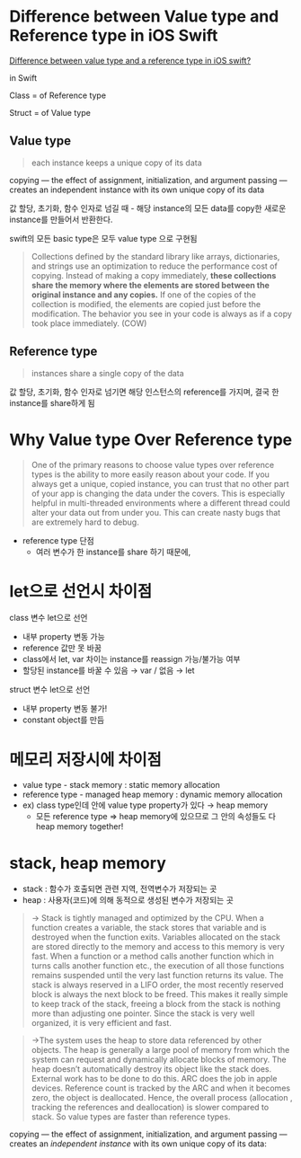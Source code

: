 # Difference between Value type and Reference type in iOS Swift

[Difference between value type and a reference type in iOS swift?](https://medium.com/@abhimuralidharan/difference-between-value-type-and-a-reference-type-in-ios-swift-18cb5145ad7a)

in Swift

Class = of Reference type

Struct = of Value type

## Value type

> each instance keeps a unique copy of its data

copying — the effect of assignment, initialization, and argument passing — creates an independent instance with its own unique copy of its data

값 할당, 초기화, 함수 인자로 넘길 때 - 해당 instance의 모든 data를 copy한 새로운 instance를 만들어서 반환한다.

swift의 모든 basic type은 모두 value type 으로 구현됨

> Collections defined by the standard library like arrays, dictionaries, and strings use an optimization to reduce the performance cost of copying. Instead of making a copy immediately, **these collections share the memory where the elements are stored between the original instance and any copies.** If one of the copies of the collection is modified, the elements are copied just before the modification. The behavior you see in your code is always as if a copy took place immediately.  (COW)

## Reference type

> instances share a single copy of the data

값 할당, 초기화, 함수 인자로 넘기면 해당 인스턴스의 reference를 가지며, 결국 한 instance를 share하게 됨

# Why Value type Over Reference type

> One of the primary reasons to choose value types over reference types is the ability to more easily reason about your code. If you always get a unique, copied instance, you can trust that no other part of your app is changing the data under the covers. This is especially helpful in multi-threaded environments where a different thread could alter your data out from under you. This can create nasty bugs that are extremely hard to debug.

- reference type 단점
    - 여러 변수가 한 instance를 share 하기 때문에,

# let으로 선언시 차이점

class 변수 let으로 선언

- 내부 property 변동 가능
- reference 값만 못 바꿈
- class에서 let, var 차이는 instance를 reassign 가능/불가능 여부
- 할당된 instance를 바꿀 수 있음 → var / 없음 → let

struct 변수 let으로 선언

- 내부 property 변동 불가!
- constant object를 만듬

# 메모리 저장시에 차이점

- value type - stack memory : static memory allocation
- reference type - managed heap memory : dynamic memory allocation
- ex) class type인데 안에 value type property가 있다 → heap memory
    - 모든 reference type ⇒ heap memory에 있으므로 그 안의 속성들도 다 heap memory together!

# stack, heap memory

- stack : 함수가 호출되면 관련 지역, 전역변수가 저장되는 곳
- heap : 사용자(코드)에 의해 동적으로 생성된 변수가 저장되는 곳

> → Stack is tightly managed and optimized by the CPU. When a function creates a variable, the stack stores that variable and is destroyed when the function exits. Variables allocated on the stack are stored directly to the memory and access to this memory is very fast. When a function or a method calls another function which in turns calls another function etc., the execution of all those functions remains suspended until the very last function returns its value. The stack is always reserved in a LIFO order, the most recently reserved block is always the next block to be freed. This makes it really simple to keep track of the stack, freeing a block from the stack is nothing more than adjusting one pointer. Since the stack is very well organized, it is very efficient and fast.

> →The system uses the heap to store data referenced by other objects. The heap is generally a large pool of memory from which the system can request and dynamically allocate blocks of memory. The heap doesn’t automatically destroy its object like the stack does. External work has to be done to do this. ARC does the job in apple devices. Reference count is tracked by the ARC and when it becomes zero, the object is deallocated. Hence, the overall process (allocation , tracking the references and deallocation) is slower compared to stack. So value types are faster than reference types.

copying — the effect of assignment, initialization, and argument passing — creates an *independent instance* with its own unique copy of its data: